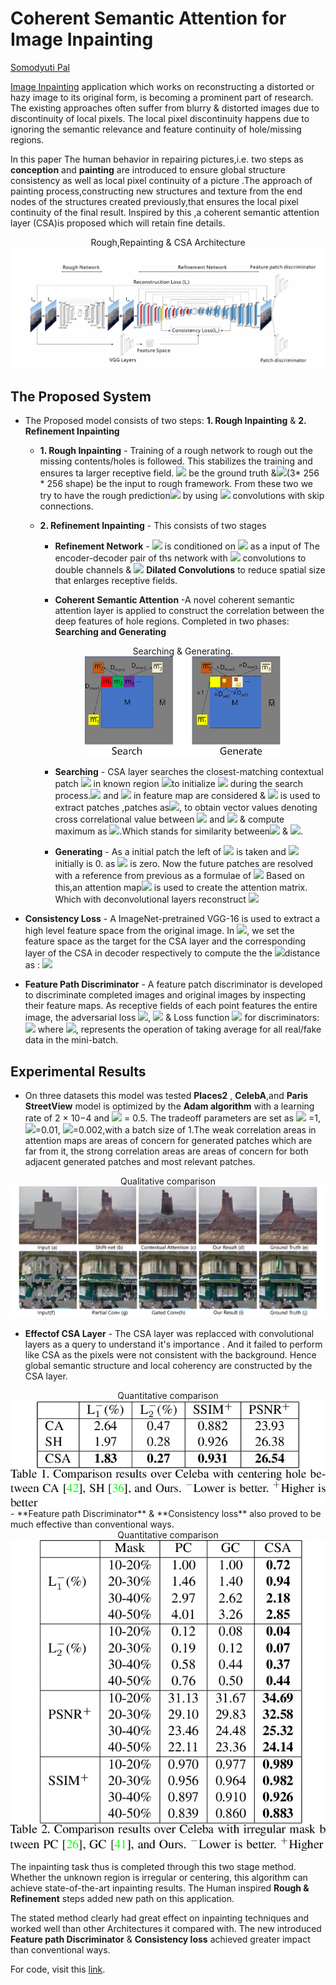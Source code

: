 
# Coherent Semantic Attention for Image Inpainting

[Somodyuti Pal](https://www.linkedin.com/in/somodyuti-pal-a01028136/)

[Image Inpainting](https://en.wikipedia.org/wiki/Inpainting) application which works on reconstructing a distorted or hazy image to its original form, is becoming a prominent part of research. The existing approaches often suffer from blurry & distorted images due to discontinuity of local pixels. The local pixel discontinuity happens due to ignoring the semantic relevance and feature continuity of hole/missing regions.

In this paper The human behavior in repairing pictures,i.e. two steps as **conception** and **painting** are introduced to ensure global structure consistency as well as local pixel continuity of a picture .The approach of painting process,constructing new structures and texture from the end nodes of the structures created previously,that ensures the local pixel continuity of the final result. Inspired by this ,a coherent semantic
attention layer (CSA)is proposed which will retain fine details.

<div align="center"><div>Rough,Repainting & CSA Architecture</div>
<img src="./images/p2c1.png">
</div>

## The Proposed System

-  The Proposed model consists of two steps: **1. Rough Inpainting** & **2.    Refinement Inpainting** 
   - **1. Rough Inpainting** -  Training of a rough network to rough out the missing contents/holes is followed. This stabilizes the training and ensures ta larger receptive field.
    <img class="eqn-inline" src="https://latex.codecogs.com/svg.latex?\{I_g_t\} "> be the ground truth &<img class="eqn-inline" src="https://latex.codecogs.com/svg.latex?\{I_i_n\} ">(3* 256 * 256 shape) be the input to rough framework. From these  two  we try to have the rough prediction<img class="eqn-inline" src="https://latex.codecogs.com/svg.latex?\{I_p\} "> by using <img class="eqn-inline" src="https://latex.codecogs.com/svg.latex?\( 4 * 4\)"> convolutions with skip connections.
     
    - **2. Refinement Inpainting** - This consists of two stages 
        
       - **Refinement Network** - <img class="eqn-inline" src="https://latex.codecogs.com/svg.latex?\{I_p\} "> is conditioned on <img class="eqn-inline" src="https://latex.codecogs.com/svg.latex?\{I_i_n\} "> as a input of The encoder-decoder pair of ths network with <img class="eqn-inline" src="https://latex.codecogs.com/svg.latex?\( 3*3\)"> convolutions to double channels & <img class="eqn-inline" src="https://latex.codecogs.com/svg.latex?\( 4 * 4\)">  **Dilated Convolutions** to reduce spatial size that enlarges receptive fields.
        
       - **Coherent Semantic Attention** -A novel coherent semantic attention layer is applied to construct the correlation between the deep features of hole regions. Completed in two phases: **Searching and Generating** 
        
      <div align="center"> 
      <div>Searching & Generating.</div>
      <img src="./images/s&G.png"> 
      </div>
        
        - **Searching** -  CSA layer searches the closest-matching contextual     patch <img class="eqn-inline" src="https://latex.codecogs.com/svg.latex? m_i "> in 
        known region <img class="eqn-inline" src="https://latex.codecogs.com/svg.latex? M">to initialize  <img class="eqn-inline" src="https://latex.codecogs.com/svg.latex? m_i "> during the search process.<img class="eqn-inline" src="https://latex.codecogs.com/svg.latex? M"> and  <img class="eqn-inline" src="https://latex.codecogs.com/svg.latex? \overline{M}"> in feature map are considered &  <img class="eqn-inline" src="https://latex.codecogs.com/svg.latex? \overline{M}"> is used to extract patches ,patches as<img class="eqn-inline" src="https://latex.codecogs.com/svg.latex? m_i ">, to obtain vector values denoting cross correlational value between <img class="eqn-inline" src="https://latex.codecogs.com/svg.latex? M"> and  <img class="eqn-inline" src="https://latex.codecogs.com/svg.latex? \overline{M}"> & compute maximum as <img class="eqn-inline" src="https://latex.codecogs.com/svg.latex? D_m_a_x_i">.Which stands for similarity between<img class="eqn-inline" src="https://latex.codecogs.com/svg.latex? \overline{m_i}"> & <img class="eqn-inline" src="https://latex.codecogs.com/svg.latex? m_i">.
        
        - **Generating** - As a initial patch the left of <img class="eqn-inline" src="https://latex.codecogs.com/svg.latex? M"> is taken and  <img class="eqn-inline" src="https://latex.codecogs.com/svg.latex? D_{ad} = \frac{< m_i, \overline{m_i} >}{(\parallel m_i \parallel \cdot \parallel \overline{m_i} \parallel)}">  initially is 0. as <img class="eqn-inline" src="https://latex.codecogs.com/svg.latex? \overline{m_i}"> is zero. Now the future patches are resolved with a reference from previous as a formulae of <img class="eqn-inline" src="https://latex.codecogs.com/svg.latex? m_i\in_{2\sim n} = \frac{D_{adi} \times m_{i-1} + D_{max_i} \times m_i}{D_{adi} + D_{max_i}}"> Based on this,an attention map<img class="eqn-inline" src="https://latex.codecogs.com/svg.latex? A_i =\frac{(D_{adi} \times A_{i-1})}{D_{adi} + D_{max_i}}"> is used to create the attention matrix. Which with deconvolutional layers reconstruct <img class="eqn-inline" src="https://latex.codecogs.com/svg.latex? M"> 
   
- **Consistency Loss** - A ImageNet-pretrained VGG-16 is used to extract
a high level feature space from the original image. In <img class="eqn-inline" src="https://latex.codecogs.com/svg.latex? M">, we set the feature space as the target for the CSA layer and the corresponding layer of the CSA
in decoder respectively to compute the the <img class="eqn-inline" src="https://latex.codecogs.com/svg.latex?L_c">distance as :
  <img class="eqn-inline" src="https://latex.codecogs.com/svg.latex?L_c = \sum_{y\in M}&space;||CSA&space;(I_i_p)_y-&space;\Phi_n(I_g_t)_y||^2 _2&space; + ||CSA_d&space;(I_i_p)_y-&space;\Phi_n(I_g_t)_y||^2 _2">

- **Feature Path Discriminator** -  A feature patch discriminator is developed to discriminate completed images and original images by inspecting their feature maps. As receptive fields of each point features the entire image, the adversarial loss <img class="eqn-inline" src="https://latex.codecogs.com/svg.latex? D_R">,
<img class="eqn-inline" src="https://latex.codecogs.com/svg.latex?D_R&space;=&space;-E_{I_g_t}[D(I_g_t ,&space; I_r)^2]-E_{I_r}[(1-D(I_g_t ,&space; I_r)^2)] ">  & Loss function <img class="eqn-inline" src="https://latex.codecogs.com/svg.latex? D_F"> for discriminators:
<img class="eqn-inline" src="https://latex.codecogs.com/svg.latex? D_F =&space;-E_{I_g_t}[(1-D(I_g_t ,&space; I_r)^2)]-E_{I_r}[D(I_g_t ,&space; I_r)^2]"> where <img class="eqn-inline" src="https://latex.codecogs.com/svg.latex? E_{I_g_t}/E_{T_r}">, represents the operation of taking average for all real/fake data in the mini-batch.


## Experimental Results
  - On three datasets this model was tested **Places2** , **CelebA**,and **Paris StreetView** model is optimized by the **Adam algorithm**
    with a learning rate of 2 × 10−4 and <img class="eqn-inline" src="https://latex.codecogs.com/svg.latex? \beta _1"> = 0.5. The tradeoff
    parameters are set as <img class="eqn-inline" src="https://latex.codecogs.com/svg.latex?\lambda _r"> =1,<img class="eqn-inline" src="https://latex.codecogs.com/svg.latex?\lambda _c">=0.01, <img class="eqn-inline" src="https://latex.codecogs.com/svg.latex?\lambda _d">=0.002,with a batch size of 1.The weak correlation areas in attention maps are areas of concern for generated patches which are far from it, the strong correlation areas are areas of concern for both adjacent generated patches and most relevant patches.    
  
  <div align="center">
  <div>Qualitative comparison</div>
  <img src="./images/CAII33.png">
  </div>


 - **Effectof CSA Layer** - The CSA layer was replacced with convolutional layers as a query to understand it's importance . And it failed to perform like CSA as the pixels were not consistent with the background.
 Hence global semantic structure and local coherency are constructed by the CSA layer.
 <div align="center">
 <div>Quantitative comparison</div>
 <img src="./images/pc32.png"></div>
 - **Feature path Discriminator** & **Consistency loss** also proved to be much effective than conventional ways.

   

<div align="center">
<div>Quantitative comparison</div>
<img src="./images/pc35.png"></div>

 The inpainting task thus is completed through this two stage method. Whether the unknown region is irregular or centering, this algorithm can achieve state-of-the-art inpainting results. The Human inspired **Rough & Refinement** steps added new path on this application.

The stated method clearly had great effect on inpainting techniques and worked well than other Architectures it compared with. The new introduced **Feature path Discriminator** & **Consistency loss** achieved greater impact than conventional ways.

For code, visit this [link](https://github.com/KumapowerLIU/CSA-inpainting.).